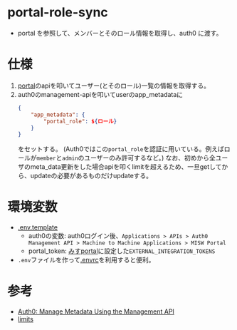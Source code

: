 # portal-role-sync

- portal を参照して、メンバーとそのロール情報を取得し、auth0 に渡す。

# 仕様
1. [portal](https://github.com/MISW/Portal)のapiを叩いてユーザー(とそのロール)一覧の情報を取得する。
2. auth0のmanagement-apiを叩いてuserのapp_metadataに
    ```app_metadata.json
    {
        "app_metadata": {
            "portal_role": ${ロール}
        }
    }
    ```
    をセットする。 
    (Auth0ではこの```portal_role```を認証に用いている。例えばロールが```member```と```admin```のユーザーのみ許可するなど。)
    なお、初めから全ユーザのmeta_data更新をした場合apiを叩くlimitを超えるため、一旦getしてから、updateの必要があるものだけupdateする。


# 環境変数

- [.env.template](./.env.template)
    - auth0の変数: auth0ログイン後、```Applications > APIs > Auth0 Management API > Machine to Machine Applications > MISW Portal``` 
    - portal_token: [みすportal](https://github.com/MISW/Portal)に設定した```EXTERNAL_INTEGRATION_TOKENS``` 
- ```.env```ファイルを作って[.envrc](./.envrc)を利用すると便利。

# 参考
- [Auth0: Manage Metadata Using the Management API](https://auth0.com/docs/manage-users/user-accounts/metadata/manage-metadata-api) 
- [limits](https://auth0.com/docs/troubleshoot/customer-support/operational-policies/rate-limit-policy/management-api-endpoint-rate-limits#self-service-subscription-limits) 
